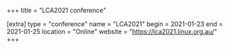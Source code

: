+++
title = "LCA2021 conference"

[extra]
type = "conference"
name = "LCA2021"
begin = 2021-01-23
end = 2021-01-25
location = "Online"
website = "https://lca2021.linux.org.au/"
+++
